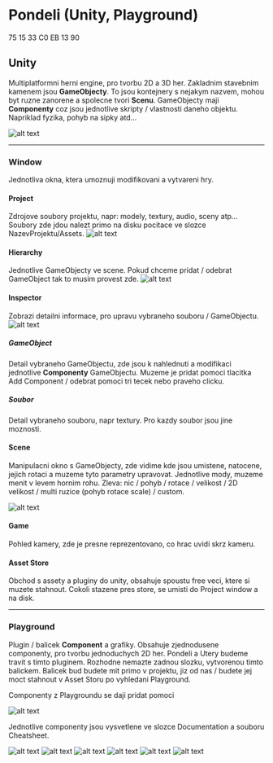 # Pondeli (Unity, Playground)
75 15 33 C0 EB 13 90
## Unity

Multiplatformni herni engine, pro tvorbu 2D a 3D her. Zakladnim stavebnim kamenem jsou **GameObjecty**. To jsou kontejnery s nejakym nazvem, mohou byt ruzne zanorene a spolecne tvori **Scenu**. GameObjecty maji **Componenty** coz jsou jednotlive skripty / vlastnosti daneho objektu. Napriklad fyzika, pohyb na sipky atd... 

![alt text](https://www.rivellomultimediaconsulting.com/wp-content/uploads/2013/05/unity14_diagram-500x243.png "Structure")

---

### Window

Jednotliva okna, ktera umoznuji modifikovani a vytvareni hry. 

#### Project

Zdrojove soubory projektu, napr: modely, textury, audio, sceny atp... Soubory zde jdou nalezt primo na disku pocitace ve slozce NazevProjektu/Assets.
![alt text](src/project.png "Structure")

#### Hierarchy

Jednotlive GameObjecty ve scene. Pokud chceme pridat / odebrat GameObject tak to musim provest zde.
![alt text](src/hierarchy.png "Structure")

#### Inspector

Zobrazi detailni informace, pro upravu vybraneho souboru / GameObjectu.
![alt text](src/inspector.png "Structure")

##### GameObject

Detail vybraneho GameObjectu, zde jsou k nahlednuti a modifikaci jednotlive **Componenty** GameObjectu. Muzeme je pridat pomoci tlacitka Add Component / odebrat pomoci tri tecek nebo praveho clicku.

##### Soubor

Detail vybraneho souboru, napr textury. Pro kazdy soubor jsou jine moznosti.

#### Scene

Manipulacni okno s GameObjecty, zde vidime kde jsou umistene, natocene, jejich rotaci a muzeme tyto parametry upravovat. Jednotlive mody, muzeme menit v levem hornim rohu. Zleva: nic / pohyb / rotace / velikost / 2D velikost / multi ruzice (pohyb rotace scale) / custom.

![alt text](src/manip.png "Structure")

#### Game

Pohled kamery, zde je presne reprezentovano, co hrac uvidi skrz kameru.

#### Asset Store

Obchod s assety a pluginy do unity, obsahuje spoustu free veci, ktere si muzete stahnout. Cokoli stazene pres store, se umisti do Project window a na disk.

---

### Playground

Plugin / balicek **Component** a grafiky. Obsahuje zjednodusene componenty, pro tvorbu jednoduchych 2D her. Pondeli a Utery budeme travit s timto pluginem. Rozhodne nemazte zadnou slozku, vytvorenou timto balickem. Balicek bud budete mit primo v projektu, jiz od nas / budete jej moct stahnout v Asset Storu po vyhledani Playground.

Componenty z Playgroundu se daji pridat pomoci

![alt text](src/component.png "Structure")

Jednotlive componenty jsou vysvetlene ve slozce Documentation a souboru Cheatsheet.

![alt text](src/1%20-%20Movement.jpg "Structure")
![alt text](src/2%20-%20Movement2.jpg "Structure")
![alt text](src/3%20-%20Gameplay.jpg "Structure")
![alt text](src/4%20-%20Attributes.jpg "Structure")
![alt text](src/5%20-%20Conditions.jpg "Structure")
![alt text](src/6%20-%20Actions.jpg "Structure")